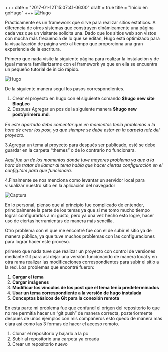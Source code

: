 +++
date = "2017-01-12T15:07:41-06:00"
draft = true
title = "Inicio en goHugo"
+++
![Hugo](images/hugo1.png)

Prácticamente es un framework que sirve para realizar sitios estáticos.  A diferencia de otros sistemas que construyen dinámicamente una página cada vez que un visitante solicita una. Dado que los sitios web son vistos con mucha más frecuencia de lo que se editan, Hugo está optimizado para la visualización de página web al tiempo que proporciona una gran experiencia de la escritura.

Primero que nada visite la siguiente página para realizar la instalación y de igual manera familiarizarme con el framework ya que en ella se encuentra un pequeño tutorial de inicio rápido.

![Hugo](images/hugo2_opt.jpg)

De la siguiente manera seguí los pasos correspondientes.

1. Crear el proyecto en hugo con el siguiente comando **$hugo new site BlogLeo**
2. Despues Agregar un pos de la siguiente manera **$hugo new post/primero.md**.

 *En este apartado debo comentar que en momentos tenía problemas a la hora de crear los post, ya que siempre se debe estar en la carpeta raíz del proyecto.*

3.Agregar un tema al proyecto para después ser publicado, esté se debe guardar en la carpeta “themes” o de lo contrario no funcionara.

*Aquí fue un de los momentos donde tuve mayores problema ya que a la hora de tratar de llamar al tema había que hacer ciertas configuración en el config.tom para que funcionara.*

4.Finalmente se nos menciona como levantar un servidor local para visualizar nuestro sitio en la aplicación del navegador 

![Captura](images/captura1.png)

En lo personal, pienso que al principio fue complicado de entender, principalmente la parte de los temas ya que si me tomo mucho tiempo lograr configurarlos a mi gusto, pero ya una vez hecho esto logre, hacer uso de ciertas herramientas de manera más sencilla.

Otro problema con el que me encontré fue con el de subir el sitio ya de manera pública, ya que tuve muchos problemas con las configuraciones para lograr hacer este proceso. 

primero que nada tuve que realizar un proyecto con control de versiones mediante Git para así dejar una versión funcionando de manera local y en otra rama realizar las modificaciones correspondientes para subir el sitio a la red. Los problemas que encontré fueron:

1. **Cargar el tema** 
2. **Cargar imágenes**
3. **Modificar los vínculos de los post que el tema tenía predeterminados**  
4. **Usar un tema correspondiente a la versión de hugo instalada** 
5. **Conceptos básicos de Git para la conexión remota**

En esta parte mi problema fue que confundí el origen del repositorio lo que no me permitia hacer un “git push” de manera correcta, posteriormente después de unos ejemplos con mis compañeros esto quedó de manera más clara así como las 3 formas de hacer el acceso remoto.

1. Clonar el repositorio y bajarlo a la pc
2. Subir al repositorio una carpeta ya creada 
3. Crear un repositorio nuevo


